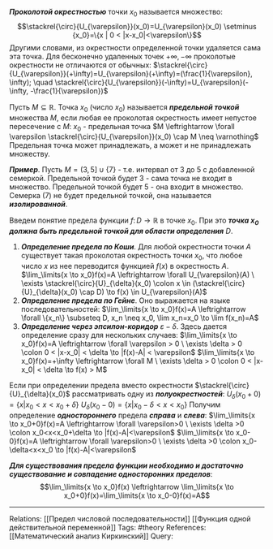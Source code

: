 ***Проколотой окрестностью*** точки $x_0$ называется множество:
$$\stackrel{\circ}{U_{\varepsilon}}(x_0)=U_{\varepsilon}(x_0) \setminus {x_0}=\{x | 0 < |x-x_0|<\varepsilon\}$$
Другими словами, из окрестности определенной точки удаляется сама эта точка. Для бесконечно удаленных точек $+\infty, -\infty$ проколотые окрестности не отличаются от обычных: 
$\stackrel{\circ}{U_{\varepsilon}}(+\infty)=U_{\varepsilon}(+\infty)=(\frac{1}{\varepsilon}, \infty); \quad \stackrel{\circ}{U_{\varepsilon}}(-\infty)=U_{\varepsilon}(-\infty, -\frac{1}{\varepsilon})$

Пусть $M \subseteq \mathbb{R}$. Точка $x_0$ (число $x_0$) называется ***предельной точкой*** множества $M$, если любая ее проколотая окрестность имеет непустое пересечение с $M$: 
$x_0$ - предельная точка $M \leftrightarrow \forall \varepsilon \stackrel{\circ}{U_{\varepsilon}}(x_0) \cap M \neq \varnothing$
Предельная точка может принадлежать, а может и не принадлежать множеству. 

***Пример***. Пусть $M=(3,5] \cup \{7\}$ - т.е. интервал от 3 до 5 с добавленной семеркой. Предельной точкой будет 3 - сама точка не входит в множество. Предельной точкой будет 5 - она входит в множество. Семерка (7) не будет предельной точкой, она называется ***изолированной***. 

Введем понятие предела функции $f \colon D \to \mathbb{R}$ в точке $x_0$. При это ***точка $x_0$ должна быть предельной точкой для области определения*** $D$. 
1. ***Определение предела по Коши***. Для любой окрестности точки $A$ существует такая проколотая окрестность точки $x_0$, что любое число $x$ из нее переводится функцией $f(x)$ в окрестность $A$. 
$\lim_\limits{x \to x_0}f(x)=A \leftrightarrow \forall U_{\varepsilon}(A) \ \exists \stackrel{\circ}{U}_{\delta}(x_0) \colon x \in (\stackrel{\circ}{U}_{\delta}(x_0) \cap D) \to f(x) \in U_{\varepsilon}(A)$
2. ***Определение предела по Гейне***. Оно выражается на языке последовательностей:
$\lim_\limits{x \to x_0}f(x)=A  \leftrightarrow \forall \{x_n\} \subseteq D, x_n \neq x_0, \lim x_n=x_0 \to \lim f(x_n)=A$
3. ***Определение через эпсилон-коридор*** $\varepsilon - \delta$. Здесь дается определение сразу для нескольких случаев:
$\lim_\limits{x \to x_0}f(x)=A \leftrightarrow \forall \varepsilon > 0 \ \exists \delta > 0 \colon  0 < |x-x_0| < \delta \to |f(x)-A| < \varepsilon$
$\lim_\limits{x \to x_0}f(x)=+\infty \leftrightarrow \forall M \ \exists \delta > 0 \colon  0 < |x-x_0| < \delta \to f(x) > M$

Если при определении предела вместо окрестности $\stackrel{\circ}{U}_{\delta}(x_0)$ рассматривать одну из ***полуокрестностей***:
$U_{\delta}(x_0+0)=\{x|x_0<x<x_0+\delta\}$
$U_{\delta}(x_0-0)=\{x|x_0-\delta<x<x_0\}$
Получим определение ***одностороннего*** предела ***справа*** и ***слева***:
$\lim_\limits{x \to x_0+0}f(x)=A \leftrightarrow \forall \varepsilon>0 \ \exists \delta >0 \colon x_0<x<x_0+\delta \to |f(x)-A|<\varepsilon$
$\lim_\limits{x \to x_0-0}f(x)=A \leftrightarrow \forall \varepsilon>0 \ \exists \delta >0 \colon x_0-\delta<x<x_0 \to |f(x)-A|<\varepsilon$

***Для существования предела функции необходимо и достаточно существование и совпадение односторонних пределов***: 
$$\lim_\limits{x \to x_0}f(x) \leftrightarrow \lim_\limits{x \to x_0+0}f(x)=\lim_\limits{x \to x_0-0}f(x)=A$$

___
Relations: [[Предел числовой последовательности]] [[Функция одной действительной переменной]] 
Tags: #theory 
References: [[Математический анализ Киркинский]] 
Query: 